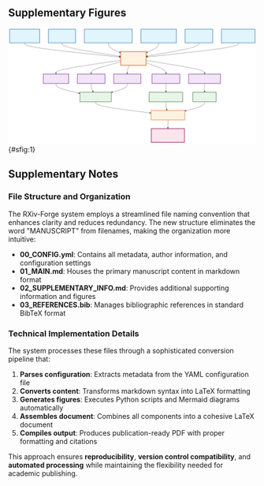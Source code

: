 <!--TODO: overall 
- needs a preamble indicating that this is supplementary information
- don't mix SFigures and SNotes in the same page
- add a note about the file structure and organization
- add notes giving examples of how the auto-translation system works, giving examples of the structure YAML config file, the main markdown file, and the references bib file
-->

## Supplementary Figures

![**RXiv-Forge Workflow Details.** This figure provides a comprehensive overview of the RXiv-Forge system architecture, showing how the simplified file naming convention (00_CONFIG.yml, 01_MAIN.md, 02_SUPPLEMENTARY_INFO.md, 03_REFERENCES.bib) integrates with the processing engine to generate publication-ready documents. The system demonstrates the complete automation pipeline from markdown input to PDF output.](FIGURES/SFigure_1.svg){#sfig:1}

## Supplementary Notes

### File Structure and Organization

The RXiv-Forge system employs a streamlined file naming convention that enhances clarity and reduces redundancy. The new structure eliminates the word "MANUSCRIPT" from filenames, making the organization more intuitive:

- **00_CONFIG.yml**: Contains all metadata, author information, and configuration settings
- **01_MAIN.md**: Houses the primary manuscript content in markdown format  
- **02_SUPPLEMENTARY_INFO.md**: Provides additional supporting information and figures
- **03_REFERENCES.bib**: Manages bibliographic references in standard BibTeX format

### Technical Implementation Details

The system processes these files through a sophisticated conversion pipeline that:

1. **Parses configuration**: Extracts metadata from the YAML configuration file
2. **Converts content**: Transforms markdown syntax into LaTeX formatting
3. **Generates figures**: Executes Python scripts and Mermaid diagrams automatically
4. **Assembles document**: Combines all components into a cohesive LaTeX document
5. **Compiles output**: Produces publication-ready PDF with proper formatting and citations

This approach ensures **reproducibility**, **version control compatibility**, and **automated processing** while maintaining the flexibility needed for academic publishing.
